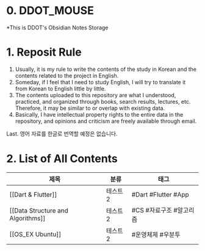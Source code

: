# 0. DDOT_MOUSE

*This is DDOT's Obsidian Notes Storage
# 1. Reposit Rule
1. Usually, it is my rule to write the contents of the study in Korean and the contents related to the project in English.
2. Someday, if I feel that I need to study English, I will try to translate it from Korean to English little by little.
3. The contents uploaded to this repository are what I understood, practiced, and organized through books, search results, lectures, etc. Therefore, it may be similar to or overlap with existing data.
4. Basically, I have intellectual property rights to the entire data in the repository, and opinions and criticism are freely available through email.

Last. 영어 자료를 한글로 번역할 예정은 없습니다.

#  2. List of All Contents

| 제목                          | 분류    | 태그                     |
| ----------------------------- | ------- | ------------------------ |
| [[Dart & Flutter]]                | 테스트2 | #Dart #Flutter #App      |
| [[Data Structure and Algorithms]] | 테스트2 | #CS  #자료구조 #알고리즘 |
| [[OS_EX Ubuntu]]                  | 테스트2 | #운영체제 #우분투        |




